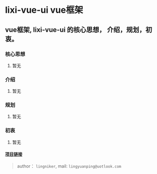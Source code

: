 # lixi-vue-ui vue框架

##  vue框架, lixi-vue-ui 的核心思想， 介绍，规划，初衷。

### 核心思想

1. 暂无

### 介绍

1. 暂无

### 规划

1. 暂无

### 初衷

1. 暂无


#### <a href="https://github.com/lixi-ui/lixi-vue-ui" target="_blank">项目链接</a>

> author： `lingniker`,  mail: `lingyuanping@uotlook.com`
